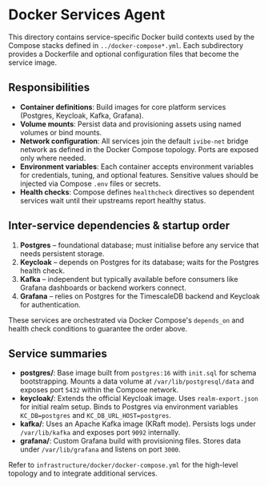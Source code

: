 # Docker Services Agent

This directory contains service-specific Docker build contexts used by the Compose stacks defined in `../docker-compose*.yml`. Each subdirectory provides a Dockerfile and optional configuration files that become the service image.

## Responsibilities
- **Container definitions**: Build images for core platform services (Postgres, Keycloak, Kafka, Grafana).
- **Volume mounts**: Persist data and provisioning assets using named volumes or bind mounts.
- **Network configuration**: All services join the default `ivibe-net` bridge network as defined in the Docker Compose topology. Ports are exposed only where needed.
- **Environment variables**: Each container accepts environment variables for credentials, tuning, and optional features. Sensitive values should be injected via Compose `.env` files or secrets.
- **Health checks**: Compose defines `healthcheck` directives so dependent services wait until their upstreams report healthy status.

## Inter-service dependencies & startup order
1. **Postgres** – foundational database; must initialise before any service that needs persistent storage.
2. **Keycloak** – depends on Postgres for its database; waits for the Postgres health check.
3. **Kafka** – independent but typically available before consumers like Grafana dashboards or backend workers connect.
4. **Grafana** – relies on Postgres for the TimescaleDB backend and Keycloak for authentication.

These services are orchestrated via Docker Compose's `depends_on` and health check conditions to guarantee the order above.

## Service summaries
- **postgres/**: Base image built from `postgres:16` with `init.sql` for schema bootstrapping. Mounts a data volume at `/var/lib/postgresql/data` and exposes port `5432` within the Compose network.
- **keycloak/**: Extends the official Keycloak image. Uses `realm-export.json` for initial realm setup. Binds to Postgres via environment variables `KC_DB=postgres` and `KC_DB_URL_HOST=postgres`.
- **kafka/**: Uses an Apache Kafka image (KRaft mode). Persists logs under `/var/lib/kafka` and exposes port `9092` internally.
- **grafana/**: Custom Grafana build with provisioning files. Stores data under `/var/lib/grafana` and listens on port `3000`.

Refer to `infrastructure/docker/docker-compose.yml` for the high-level topology and to integrate additional services.
